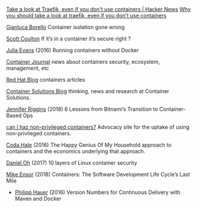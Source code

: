 
[Take a look at Traefik, even if you don't use containers | Hacker News](https://news.ycombinator.com/item?id=40264042)
[Why you should take a look at traefik, even if you don't use containers](https://j6b72.de/article/why-you-should-take-a-look-at-traefik/)

[Gianluca Borello](https://sysdig.com/blog/container-isolation-gone-wrong/)
Container isolation gone wrong

[Scott Coulton](https://speakerdeck.com/scottyc/if-its-in-a-container-its-secure-right-1)
If it’s in a container it’s secure right ?

[Julia Evans](https://jvns.ca/blog/2016/10/26/running-container-without-docker/)
(2016) Running containers without Docker

[Container Journal](https://containerjournal.com/)
news about containers security, ecosystem, management, etc

[Red Hat Blog](https://developers.redhat.com/blog/category/containers/)
containers articles

[Container Solutions Blog](https://container-solutions.com/blog/)
thinking, news and research at Container Solutions.

[Jennifer Riggins](https://thenewstack.io/six-lessons-bitnamis-transition-container-based-world/)
(2018) 6 Lessons from Bitnami’s Transition to Container-Based Ops

[can I haz non-privileged containers?](http://canihaznonprivilegedcontainers.info/)
Advocacy site for the uptake of using non-privileged containers.

[Coda Hale](https://blog.skyliner.io/the-happy-genius-of-my-household-2f76efba535a)
(2016) The Happy Genius Of My Household
approach to containers and the economics underlying that approach.

[Daniel Oh](https://opensource.com/article/17/10/10-layers-container-security)
(2017) 10 layers of Linux container security

[Mike Ensor](https://dev9.com/blog-posts/2017/1/containers-the-software-development-life-cycles-last-mile-ks7cp)
(2018) Containers: The Software Development Life Cycle’s Last Mile
- [Philipp Hauer](https://blog.philipphauer.de/version-numbers-continuous-delivery-maven-docker/)
(2016) Version Numbers for Continuous Delivery with Maven and Docker
